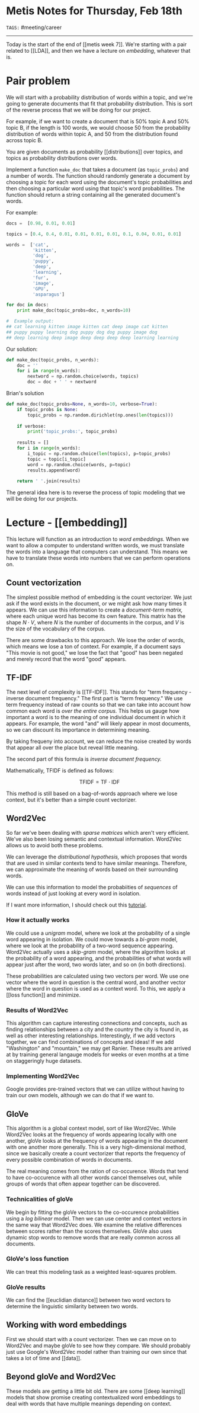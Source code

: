 # Metis Notes for Thursday, Feb 18th
`TAGS:` #meeting/career

---
Today is the start of the end of [[metis week 7]]. We're starting with a pair related to [[LDA]], and then we have a lecture on *embedding*, whatever that is. 

# Pair problem
We will start with a probability distribution of words within a topic, and we're going to generate documents that fit that probability distribution. This is sort of the reverse process that we will be doing for our project. 

For example, if we want to create a document that is 50% topic A and 50% topic B, if the length is 100 words, we would choose 50 from the probability distribution of words within topic A, and 50 from the distribution found across topic B. 

You are given documents as probability [[distributions]] over topics, and topics as probability distributions over words.

Implement a function `make_doc` that takes a document (as `topic_probs`) and a number of words. The function should randomly generate a document by choosing a topic for each word using the document's topic probabilities and then choosing a particular word using that topic's word probabilities. The function should return a string containing all the generated document's words.

For example:

```python
docs = 	[0.98, 0.01, 0.01]

topics = [0.4, 0.4, 0.01, 0.01, 0.01, 0.01, 0.1, 0.04, 0.01, 0.01]

words =  ['cat', 
		  'kitten', 
		  'dog', 
		  'puppy',  
		  'deep', 
		  'learning',
          'fur',  
		  'image',  
		  'GPU', 
		  'asparagus']

for doc in docs:
	print make_doc(topic_probs=doc, n_words=10)

#  Example output:
## cat learning kitten image kitten cat deep image cat kitten
## puppy puppy learning dog puppy dog dog puppy image dog
## deep learning deep image deep deep deep deep learning learning
```

Our solution:
```python
def make_doc(topic_probs, n_words):
	doc = ''
	for i in range(n_words):
		nextword = np.random.choice(words, topics)
		doc = doc + ' ' + nextword

```

Brian's solution
```python
def make_doc(topic_probs=None, n_words=10, verbose=True):
	if topic_probs is None:
		topic_probs = np.random.dirichlet(np.ones(len(topics)))
		
	if verbose:
		print('topic_probs:', topic_probs)
		
	results = []
	for i in range(n_words):
		i_topic = np.random.choice(len(topics), p=topic_probs)
		topic = topic[i_topic]
		word = np.random.choice(words, p=topic)
		results.append(word)
	
	return ' '.join(results)
```

The general idea here is to reverse the process of topic modeling that we will be doing for our projects. 

# Lecture - [[embedding]]
This lecture will function as an introduction to *word embeddings.* When we want to allow a computer to understand written words, we must translate the words into a language that computers can understand. This means we have to translate these words into numbers that we can perform operations on. 

## Count vectorization
The simplest possible method of embedding is the count vectorizer. We just ask if the word exists in the document, or we might ask how many times it appears. We can use this information to create a *document-term matrix,* where each unique word has become its own feature. This matrix has the shape $N \cdot V$, where $N$ is the number of documents in the corpus, and $V$ is the size of the vocabulary of the corpus. 

There are some drawbacks to this approach. We lose the order of words, which means we lose a ton of context. For example, if a document says "This movie is not good," we lose the fact that "good" has been negated and merely record that the word "good" appears. 

## TF-IDF
The next level of complexity is [[TF-IDF]]. This stands for "term frequency - inverse document frequency." The first part is "term frequency." We use term frequency instead of raw counts so that we can take into account how common each word is *over the entire corpus.* This helps us gauge how important a word is to the meaning of one individual document in which it appears. For example, the word "and" will likely appear in most documents, so we can discount its importance in determining meaning. 

By taking frequeny into account, we can reduce the noise created by words that appear all over the place but reveal little meaning. 

The second part of this formula is *inverse document frequency.* 

Mathematically, TFIDF is defined as follows:

$$
\text{TFIDF} = \text{TF} \cdot \text{IDF}
$$

This method is still based on a bag-of-words approach where we lose context, but it's better than a simple count vectorizer. 

## Word2Vec
So far we've been dealing with *sparse matrices* which aren't very efficient. We've also been losing semantic and contextual information. Word2Vec allows us to avoid both these problems. 

We can leverage the *distributional hypothesis,* which proposes that words that are used in similar contexts tend to have similar meanings. Therefore, we can approximate the meaning of words based on their surrounding words. 

We can use this information to model the probabiities of *sequences* of words instead of just looking at every word in isolation. 

If I want more information, I should check out this [tutorial](https://medium.com/@zafaralibagh6/a-simple-word2vec-tutorial-61e64e38a6a1). 

### How it actually works
We could use a *unigram* model, where we look at the probability of a single word appearing in isolation. We could move towards a *bi-gram* model, where we look at the probability of a two-word sequence appearing. Word2Vec actually uses a *skip-gram* model, where the algorithm looks at the probability of a word appearing, and the probabilities of what words will appear just after the word, two words later, and so on (in both directions).

These probabilities are calculated using two vectors per word. We use one vector where the word in question is the central word, and another vector where the word in question is used as a context word. To this, we apply a [[loss function]] and minimize. 

### Results of Word2Vec
This algorithm can capture interesting connections and concepts, such as finding relationships between a city and the country the city is found in, as well as other interesting relationships. Interestingly, if we add vectors together, we can find combinations of concepts and ideas! If we add "Washington" and "mountain," we may get Ranier. These results are arrived at by training general langauge models for weeks or even months at a time on staggeringly huge datasets. 

### Implementing Word2Vec
Google provides pre-trained vectors that we can utilize without having to train our own models, although we can do that if we want to.

## GloVe
This algorithm is a global context model, sort of like Word2Vec. While Word2Vec looks at the frequency of words appearing locally with one another, gloVe looks at the frequency of words appearing in the document with one another more generally. This is a very high-dimensional method, since we basically create a count vectorizer that reports the frequency of every possible combination of words in documents. 

The real meaning comes from the ration of co-occurence. Words that tend to have co-occurence with all other words cancel themselves out, while groups of words that often appear together can be discovered. 

### Technicalities of gloVe
We begin by fitting the gloVe vectors to the co-occurence probabilities using a *log bilinear* model. Then we can use center and context vectors in the same way that Word2Vec does. We examine the relative differences between scores rather than the scores themselves. GloVe also uses dynamic stop words to remove words that are really common across all documents. 

### GloVe's loss function
We can treat this modeling task as a weighted least-squares problem.

### GloVe results
We can find the [[euclidian distance]] between two word vectors to determine the linguistic similarity between two words.

## Working with word embeddings
First we should start with a count vectorizer. Then we can move on to Word2Vec and maybe gloVe to see how they compare. We should probably just use Google's Word2Vec model rather than training our own since that takes a lot of time and [[data]]. 

## Beyond gloVe and Word2Vec
These models are getting a little bit old. There are some [[deep learning]] models that show promise creating contextualized word embeddings to deal with words that have multiple meanings depending on context. 
